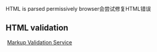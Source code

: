 HTML is parsed permissively
browser会尝试修复HTML错误
## HTML validation
 [Markup Validation Service](https://validator.w3.org/)
 